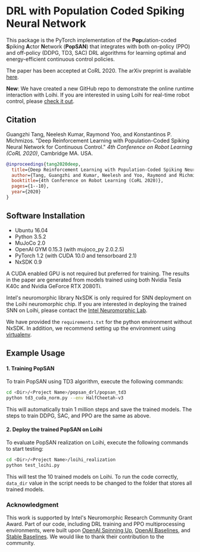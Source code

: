 # DRL with Population Coded Spiking Neural Network

This package is the PyTorch implementation of the **Pop**ulation-coded **S**piking **A**ctor **N**etwork (**PopSAN**) that integrates with both on-policy (PPO) and off-policy (DDPG, TD3, SAC) DRL algorithms for learning optimal and energy-efficient continuous control policies.

The paper has been accepted at CoRL 2020.
The arXiv preprint is available [here](https://arxiv.org/abs/2010.09635).

**New**: We have created a new GitHub repo to demonstrate the online runtime interaction with Loihi. If you are interested in using Loihi for real-time robot control, please [check it out](https://github.com/michaelgzt/loihi-control-loop-demo).

## Citation ##

Guangzhi Tang, Neelesh Kumar, Raymond Yoo, and Konstantinos P. Michmizos. 
"Deep Reinforcement Learning with Population-Coded Spiking Neural Network for Continuous Control." *4th Conference on Robot Learning (CoRL 2020)*, Cambridge MA. USA.

```bibtex
@inproceedings{tang2020deep,
  title={Deep Reinforcement Learning with Population-Coded Spiking Neural Network for Continuous Control},
  author={Tang, Guangzhi and Kumar, Neelesh and Yoo, Raymond and Michmizos, Konstantinos P},
  booktitle={4th Conference on Robot Learning (CoRL 2020)},
  pages={1--10},
  year={2020}
}
```

## Software Installation ##

* Ubuntu 16.04
* Python 3.5.2
* MuJoCo 2.0
* OpenAI GYM 0.15.3 (with mujoco_py 2.0.2.5)
* PyTorch 1.2 (with CUDA 10.0 and tensorboard 2.1)
* NxSDK 0.9

A CUDA enabled GPU is not required but preferred for training. 
The results in the paper are generated from models trained using both Nvidia Tesla K40c and Nvidia GeForce RTX 2080Ti.

Intel's neuromorphic library NxSDK is only required for SNN deployment on the Loihi neuromorphic chip. 
If you are interested in deploying the trained SNN on Loihi, please contact the [Intel Neuromorphic Lab](https://www.intel.com/content/www/us/en/research/neuromorphic-community.html).

We have provided the `requirements.txt` for the python environment without NxSDK. In addition, we recommend setting up the environment using [virtualenv](https://pypi.org/project/virtualenv/).

## Example Usage ##

#### 1. Training PopSAN ####

To train PopSAN using TD3 algorithm, execute the following commands:

```bash
cd <Dir>/<Project Name>/popsan_drl/popsan_td3
python td3_cuda_norm.py --env HalfCheetah-v3
```

This will automatically train 1 million steps and save the trained models. The steps to train DDPG, SAC, and PPO are the same as above.

#### 2. Deploy the trained PopSAN on Loihi ####

To evaluate PopSAN realization on Loihi, execute the following commands to start testing:

```bash
cd <Dir>/<Project Name>/loihi_realization
python test_loihi.py
```

This will test the 10 trained models on Loihi. To run the code correctly, `data_dir` value in the script needs to be changed to the folder that stores all trained models.

### Acknowledgment ###

This work is supported by Intel's Neuromorphic Research Community Grant Award. Part of our code, including DRL training and PPO multiprocessing environments, were built upon [OpenAI Spinning Up](https://github.com/openai/spinningup), [OpenAI Baselines](https://github.com/openai/baselines), and [Stable Baselines](https://github.com/hill-a/stable-baselines). We would like to thank their contribution to the community.
